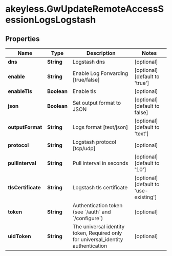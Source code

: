 # akeyless.GwUpdateRemoteAccessSessionLogsLogstash

## Properties

Name | Type | Description | Notes
------------ | ------------- | ------------- | -------------
**dns** | **String** | Logstash dns | [optional] 
**enable** | **String** | Enable Log Forwarding [true/false] | [optional] [default to &#39;true&#39;]
**enableTls** | **Boolean** | Enable tls | [optional] 
**json** | **Boolean** | Set output format to JSON | [optional] [default to false]
**outputFormat** | **String** | Logs format [text/json] | [optional] [default to &#39;text&#39;]
**protocol** | **String** | Logstash protocol [tcp/udp] | [optional] 
**pullInterval** | **String** | Pull interval in seconds | [optional] [default to &#39;10&#39;]
**tlsCertificate** | **String** | Logstash tls certificate | [optional] [default to &#39;use-existing&#39;]
**token** | **String** | Authentication token (see &#x60;/auth&#x60; and &#x60;/configure&#x60;) | [optional] 
**uidToken** | **String** | The universal identity token, Required only for universal_identity authentication | [optional] 



